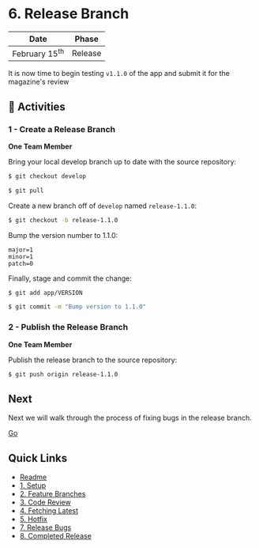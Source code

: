 # 6. Release Branch

| Date | Phase |
| --- | --- |
|  February 15<sup>th</sup> | Release |

It is now time to begin testing `v1.1.0` of the app and submit it for the magazine's review

## :running: Activities

### 1 - Create a Release Branch

__One Team Member__

Bring your local develop branch up to date with the source repository:
```sh
$ git checkout develop

$ git pull
```

Create a new branch off of `develop` named `release-1.1.0`:
```sh
$ git checkout -b release-1.1.0
```

Bump the version number to 1.1.0:
```
major=1
minor=1
patch=0
```

Finally, stage and commit the change:
```sh
$ git add app/VERSION

$ git commit -m "Bump version to 1.1.0"
```

### 2 - Publish the Release Branch

__One Team Member__

Publish the release branch to the source repository:
```sh
$ git push origin release-1.1.0
```

## Next

Next we will walk through the process of fixing bugs in the release branch.

[Go](7-release-bugs.md)

## Quick Links

- [Readme](../readme.md)
- [1. Setup](1-setup.md)
- [2. Feature Branches](2-feature-branches.md)
- [3. Code Review](3-code-review.md)
- [4. Fetching Latest](4-fetching-latest.md)
- [5. Hotfix](5-hotfix.md)
- [7. Release Bugs](7-release-bugs.md)
- [8. Completed Release](8-completed-release.md)
